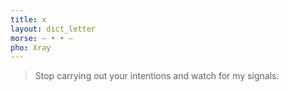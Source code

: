 ```yaml
---
title: x
layout: dict_letter
morse: ‒ • • ‒
pho: Xray
---
```

> Stop carrying out your intentions and watch for my signals.